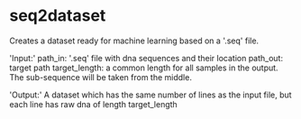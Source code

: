 # seq2dataset
Creates a dataset ready for machine learning based on a '.seq' file.

'Input:'
    path_in: '.seq' file with dna sequences and their location
    path_out: target path
    target_length: a common length for all samples in the output. The sub-sequence will be taken from the middle.

'Output:' 
A dataset which has the same number of lines as the input file, but each line has raw dna of length target_length
